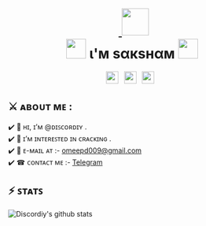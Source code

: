 <h1 align="center">&nbsp;<a href="http://techiesneh.rf.gd"> <img src="https://image.flaticon.com/icons/png/512/781/781100.png" width="55px"> </a> <br><img src="https://rawcdn.githack.com/techiesneh/techiesneh/5964cb49893f3e30b83f23502af802c2608b097f/tenor.gif" width="40px"> ι'м ѕαкѕнαм <img src="https://rawcdn.githack.com/techiesneh/techiesneh/5964cb49893f3e30b83f23502af802c2608b097f/tenor.gif" width="40px"> </h1> 

<p align='center'> 
<a href="https://twitter.com/PirityWasHere"><img height="25" src="https://img.shields.io/badge/twitter-%231DA1F2.svg?&style=for-the-badge&logo=twitter&logoColor=white"></a>&nbsp;&nbsp;
<a href="https://discord.gg/BA7Nvw7T8Q"><img height="25" src="https://img.shields.io/badge/join discord-%23ffffff.svg?&style=for-the-badge&logo=discord&logoColor=blue"></a>&nbsp;&nbsp; 
<a href="https://skymedia.eu.org"><img height="25" src="https://img.shields.io/badge/Website-%23354230.svg?&style=for-the-badge&logo=medium&logoColor=white"></a>&nbsp;&nbsp;
</p>

## ⚔️ ᴀʙᴏᴜᴛ ᴍᴇ : <br>

✔️ 👋 ʜɪ, ɪ’ᴍ @ᴅɪꜱᴄᴏʀᴅɪʏ .<br>
✔️ 👀 ɪ’ᴍ ɪɴᴛᴇʀᴇꜱᴛᴇᴅ ɪɴ ᴄʀᴀᴄᴋɪɴɢ .<br>
✔️ 📧 ᴇ-ᴍᴀɪʟ ᴀᴛ :- omeepd009@gmail.com <br>
✔️ ☎ ᴄᴏɴᴛᴀᴄᴛ ᴍᴇ :- <a href="https://t.me/OshekherO">Telegram</a><br>

## ⚡️ ꜱᴛᴀᴛꜱ 

![Discordiy's github stats](https://github-stats-alpha.vercel.app/api/?username=discordiy)
